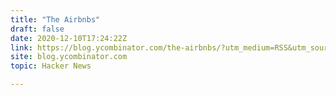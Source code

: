 ```yaml
---
title: "The Airbnbs"
draft: false
date: 2020-12-10T17:24:22Z
link: https://blog.ycombinator.com/the-airbnbs/?utm_medium=RSS&utm_source=hune
site: blog.ycombinator.com
topic: Hacker News  

---
```

